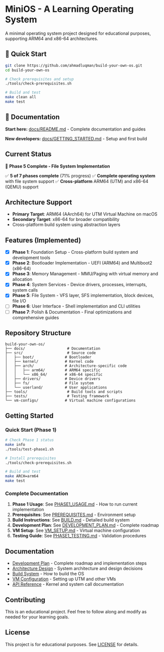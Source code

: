 # MiniOS - A Learning Operating System

A minimal operating system project designed for educational purposes, supporting ARM64 and x86-64 architectures.

## 🚀 Quick Start

```bash
git clone https://github.com/ahmadluqman/build-your-own-os.git
cd build-your-own-os

# Check prerequisites and setup
./tools/check-prerequisites.sh

# Build and test
make clean all
make test
```

## 📖 Documentation

**Start here:** [docs/README.md](docs/README.md) - Complete documentation and guides

**New developers:** [docs/GETTING_STARTED.md](docs/GETTING_STARTED.md) - Setup and first build

## Current Status

🎉 **Phase 5 Complete - File System Implementation**

✅ **5 of 7 phases complete** (71% progress)
✅ **Complete operating system** with file system support
✅ **Cross-platform** ARM64 (UTM) and x86-64 (QEMU) support

## Architecture Support

- **Primary Target**: ARM64 (AArch64) for UTM Virtual Machine on macOS
- **Secondary Target**: x86-64 for broader compatibility
- Cross-platform build system using abstraction layers

## Features (Implemented)

- [x] **Phase 1**: Foundation Setup - Cross-platform build system and development tools
- [x] **Phase 2**: Bootloader Implementation - UEFI (ARM64) and Multiboot2 (x86-64) 
- [x] **Phase 3**: Memory Management - MMU/Paging with virtual memory and allocation
- [x] **Phase 4**: System Services - Device drivers, processes, interrupts, system calls
- [x] **Phase 5**: File System - VFS layer, SFS implementation, block devices, file I/O
- [ ] **Phase 6**: User Interface - Shell implementation and CLI utilities  
- [ ] **Phase 7**: Polish & Documentation - Final optimizations and comprehensive guides

## Repository Structure

```
build-your-own-os/
├── docs/                   # Documentation
├── src/                    # Source code
│   ├── boot/              # Bootloader
│   ├── kernel/            # Kernel code
│   ├── arch/              # Architecture-specific code
│   │   ├── arm64/         # ARM64 specific
│   │   └── x86_64/        # x86-64 specific
│   ├── drivers/           # Device drivers
│   ├── fs/                # File system
│   └── userland/          # User applications
├── tools/                  # Build tools and scripts
├── tests/                  # Testing framework
└── vm-configs/            # Virtual machine configurations
```

## Getting Started

### Quick Start (Phase 1)
```bash
# Check Phase 1 status
make info
./tools/test-phase1.sh

# Install prerequisites
./tools/check-prerequisites.sh

# Build and test
make ARCH=arm64
make test
```

### Complete Documentation
1. **Phase 1 Usage**: See [PHASE1_USAGE.md](docs/PHASE1_USAGE.md) - How to run current implementation
2. **Prerequisites**: See [PREREQUISITES.md](docs/PREREQUISITES.md) - Environment setup
3. **Build Instructions**: See [BUILD.md](docs/BUILD.md) - Detailed build system
4. **Development Plan**: See [DEVELOPMENT_PLAN.md](docs/DEVELOPMENT_PLAN.md) - Complete roadmap
5. **VM Setup**: See [VM_SETUP.md](docs/VM_SETUP.md) - Virtual machine configuration
6. **Testing Guide**: See [PHASE1_TESTING.md](docs/PHASE1_TESTING.md) - Validation procedures

## Documentation

- [Development Plan](docs/DEVELOPMENT_PLAN.md) - Complete roadmap and implementation steps
- [Architecture Design](docs/ARCHITECTURE.md) - System architecture and design decisions
- [Build System](docs/BUILD.md) - How to build the OS
- [VM Configuration](docs/VM_SETUP.md) - Setting up UTM and other VMs
- [API Reference](docs/API.md) - Kernel and system call documentation

## Contributing

This is an educational project. Feel free to follow along and modify as needed for your learning goals.

## License

This project is for educational purposes. See [LICENSE](LICENSE) for details.